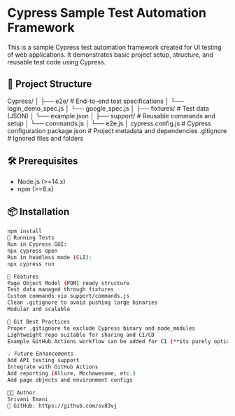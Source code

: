 # Cypress Sample Test Automation Framework

This is a sample Cypress test automation framework created for UI testing of web applications. It demonstrates basic project setup, structure, and reusable test code using Cypress.

## 📁 Project Structure
Cypress/
│
├── e2e/ # End-to-end test specifications
│ └── login_demo_spec.js
│ └── google_spec.js
│
├── fixtures/ # Test data (JSON)
│ └── example.json
│
├── support/ # Reusable commands and setup
│ └── commands.js
│ └── e2e.js
│
cypress.config.js # Cypress configuration
package.json # Project metadata and dependencies
.gitignore # Ignored files and folders
## 🛠️ Prerequisites

- Node.js (>=14.x)
- npm (>=6.x)

## 📦 Installation

```bash
npm install
🚀 Running Tests
Run in Cypress GUI:
npx cypress open
Run in headless mode (CLI):
npx cypress run

📌 Features
Page Object Model (POM) ready structure
Test data managed through fixtures
Custom commands via support/commands.js
Clean .gitignore to avoid pushing large binaries
Modular and scalable

📂 Git Best Practices
Proper .gitignore to exclude Cypress binary and node_modules
Lightweight repo suitable for sharing and CI/CD
Example GitHub Actions workflow can be added for CI (**its purely optional**)

💡 Future Enhancements
Add API testing support
Integrate with GitHub Actions
Add reporting (Allure, Mochawesome, etc.)
Add page objects and environment configs

👨‍💻 Author
Srivani Emani
🔗 GitHub: https://github.com/sv83vj

